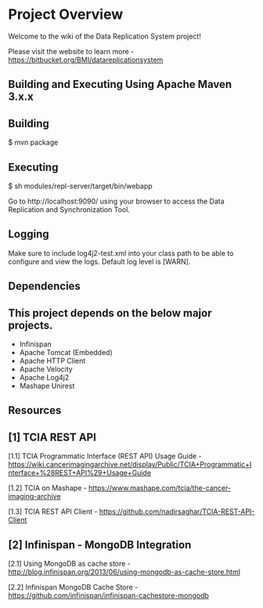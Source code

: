 # Project Overview

Welcome to the wiki of the Data Replication System project!

Please visit the website to learn more - https://bitbucket.org/BMI/datareplicationsystem


## Building and Executing Using Apache Maven 3.x.x
Building
--------
$ mvn package

Executing
---------
$ sh modules/repl-server/target/bin/webapp

Go to http://localhost:9090/ using your browser to access the Data Replication and Synchronization Tool.

Logging
-------
Make sure to include log4j2-test.xml into your class path to be able to configure and view the logs. Default log level is [WARN].


## Dependencies
This project depends on the below major projects.
-------------------------------------------------
* Infinispan
* Apache Tomcat (Embedded)
* Apache HTTP Client
* Apache Velocity
* Apache Log4j2
* Mashape Unirest


## Resources

[1] TCIA REST API
-----------------
[1.1]  TCIA Programmatic Interface (REST API) Usage Guide - 
https://wiki.cancerimagingarchive.net/display/Public/TCIA+Programmatic+Interface+%28REST+API%29+Usage+Guide

[1.2] TCIA on Mashape - https://www.mashape.com/tcia/the-cancer-imaging-archive

[1.3] TCIA REST API Client - https://github.com/nadirsaghar/TCIA-REST-API-Client


[2] Infinispan - MongoDB Integration
------------------------------------
[2.1] Using MongoDB as cache store - http://blog.infinispan.org/2013/06/using-mongodb-as-cache-store.html

[2.2] Infinispan MongoDB Cache Store - https://github.com/infinispan/infinispan-cachestore-mongodb


